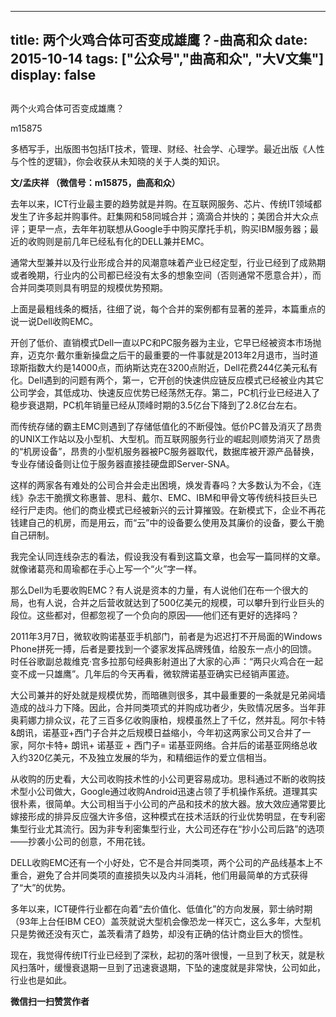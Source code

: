 
---
title:   两个火鸡合体可否变成雄鹰？-曲高和众
date: 2015-10-14
tags: ["公众号","曲高和众", "大V文集"]
display: false
---


## 



两个火鸡合体可否变成雄鹰？




m15875




多栖写手，出版图书包括IT技术，管理、财经、社会学、心理学。最近出版《人性与个性的逻辑》，你会收获从未知晓的关于人类的知识。


**文/孟庆祥 （微信号：m15875，曲高和众）**

 

去年以来，ICT行业最主要的趋势就是并购。在互联网服务、芯片、传统IT领域都发生了许多起并购事件。赶集网和58同城合并；滴滴合并快的；美团合并大众点评；更早一点，去年年初联想从Google手中购买摩托手机，购买IBM服务器；最近的收购则是前几年已经私有化的DELL兼并EMC。

 

通常大型兼并以及行业形成合并的风潮意味着产业已经定型，行业已经到了成熟期或者晚期，行业内的公司都已经没有太多的想象空间（否则通常不愿意合并），而合并同类项则具有明显的规模优势预期。

 

上面是最粗线条的概括，往细了说，每个合并的案例都有显著的差异，本篇重点的说一说Dell收购EMC。

 

开创了低价、直销模式Dell一直以PC和PC服务器为主业，它早已经被资本市场抛弃，迈克尔·戴尔重新操盘之后干的最重要的一件事就是2013年2月退市，当时道琼斯指数大约是14000点，而纳斯达克在3200点附近，Dell花费244亿美元私有化。Dell遇到的问题有两个，第一，它开创的快速供应链反应模式已经被业内其它公司学会，其低成功、快速反应优势已经荡然无存。第二，PC机行业已经进入了稳步衰退期，PC机年销量已经从顶峰时期的3.5亿台下降到了2.8亿台左右。

 

而传统存储的霸主EMC则遇到了存储低值化的不断侵蚀。低价PC普及消灭了昂贵的UNIX工作站以及小型机、大型机。而互联网服务行业的崛起则顺势消灭了昂贵的“机房设备”，昂贵的小型机服务器被PC服务器取代，数据库被开源产品替换，专业存储设备则让位于服务器直接挂硬盘即Server-SNA。

 

这样的两家各有难处的公司合并会走出困境，焕发青春吗？大多数认为不会，《连线》杂志干脆撰文称惠普、思科、戴尔、EMC、IBM和甲骨文等传统科技巨头已经行尸走肉。他们的商业模式已经被新兴的云计算摧毁。在新模式下，企业不再花钱建自己的机房，而是用云，而“云”中的设备要么使用及其廉价的设备，要么干脆自己研制。

 

我完全认同连线杂志的看法，假设我没有看到这篇文章，也会写一篇同样的文章。就像诸葛亮和周瑜都在手心上写一个“火”字一样。

 

那么Dell为毛要收购EMC？有人说是资本的力量，有人说他们在布一个很大的局，也有人说，合并之后营收就达到了500亿美元的规模，可以攀升到行业巨头的段位。这些都对，但都忽视了一个负向的原因——他们还有更好的选择吗？

 

2011年3月7日，微软收购诺基亚手机部门，前者是为迟迟打不开局面的Windows Phone拼死一搏，后者是要找到一个婆家发挥品牌残值，给股东一点小的回馈。时任谷歌副总裁维克·宫多拉那句经典影射道出了大家的心声：“两只火鸡合在一起变不成一只雄鹰”。几年后的今天再看，微软牌诺基亚确实已经销声匿迹。

 

大公司兼并的好处就是规模优势，而暗礁则很多，其中最重要的一条就是兄弟阋墙造成的战斗力下降。因此，合并同类项式的并购成功者少，失败情况居多。当年菲奥莉娜力排众议，花了三百多亿收购康柏，规模虽然上了千亿，然并乱。阿尔卡特&amp;朗讯，诺基亚+西门子合并之后规模日益缩小，今年初这两家公司又合并了一家，阿尔卡特+ 朗讯+ 诺基亚 + 西门子= 诺基亚网络。合并后的诺基亚网络总收入约320亿美元，不及独立发展的华为，和精细运作的爱立信相当。

 

从收购的历史看，大公司收购技术性的小公司更容易成功。思科通过不断的收购技术型小公司做大，Google通过收购Android迅速占领了手机操作系统。道理其实很朴素，很简单。大公司相当于小公司的产品和技术的放大器。放大效应通常要比嫁接形成的排异反应强大许多倍，这种模式在技术活跃的行业优势明显，在专利密集型行业尤其流行。因为非专利密集型行业，大公司还存在“抄小公司后路”的选项——抄袭小公司的创意，不用花钱。

 

DELL收购EMC还有一个小好处，它不是合并同类项，两个公司的产品线基本上不重合，避免了合并同类项的直接损失以及内斗消耗，他们用最简单的方式获得了“大”的优势。

 

多年以来，ICT硬件行业都在向着“去价值化、低值化”的方向发展，郭士纳时期（93年上台任IBM CEO）盖茨就说大型机会像恐龙一样灭亡，这么多年，大型机只是势微还没有灭亡，盖茨看清了趋势，却没有正确的估计商业巨大的惯性。

 

现在，我觉得传统IT行业已经到了深秋，起初的落叶很慢，一旦到了秋天，就是秋风扫落叶，缓慢衰退期一旦到了迅速衰退期，下坠的速度就是非常快，公司如此，行业也是如此。

 




**微信扫一扫赞赏作者**













